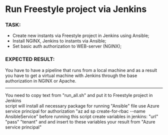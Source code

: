 # Run Freestyle project via Jenkins

### TASK:
- Create new instants via Freestyle project in Jenkins using Ansible;
- Install NGINX, Jenkins to instants via Ansible;
- Set basic auth authorization to WEB-server (NGINX);

### EXPECTED RESULT:
You have to have a pipeline that runs from a local machine and as a result you have to get a virtual machine with Jenkins through the base authorization in NGINX or Apache.

--------------------------------------------------------------------------------------

You need to copy text from "run_all.sh" and put it to Freestyle project in Jenkins  
script will install all necessary package for running "Ansible" file
use Azure service principal for authorization "az ad sp create-for-rbac --name AnsibleService" before running this script
create variables in jenkins: "url" "pass" "tenant" and and insert to these variables your result from "Azure service principal"